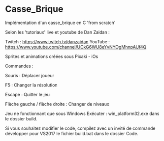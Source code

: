 # Casse_Brique
Implémentation d'un casse_brique en C 'from scratch' 

Selon les 'tutoriaux' live et youtube de Dan Zaidan :

Twitch : https://www.twitch.tv/danzaidan
YouTube : https://www.youtube.com/channel/UCkG6WU8eYvNYOgMhnpAUf4Q

Sprites et animations créées sous Pixaki - iOs

Commandes : 

Souris :                        Déplacer joueur

F5 :                            Changer la résolution 

Escape :                        Quitter le jeu

Flèche gauche / flèche droite : Changer de niveaux


Jeu ne fonctionnant que sous Windows
Exécuter : win_platform32.exe dans le dossier build.

Si vous souhaitez modifier le code, compilez avec un invité de commande développer pour VS2017 le fichier build.bat dans le dossier Code.
